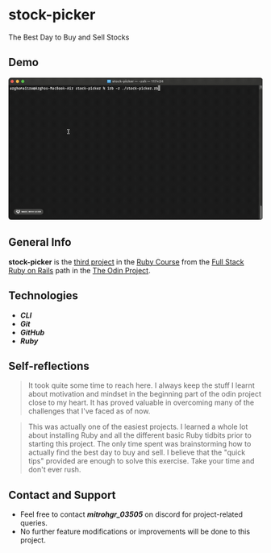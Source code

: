 # stock-picker
The Best Day to Buy and Sell Stocks

## Demo

![Screen cast of stock picker](./img/demo/demo.gif)

## General Info

**stock-picker** is the [third project](https://www.theodinproject.com/lessons/ruby-stock-picker) in the [Ruby Course](https://www.theodinproject.com/paths/full-stack-ruby-on-rails/courses/ruby) from the [Full Stack Ruby on Rails](https://www.theodinproject.com/paths/full-stack-ruby-on-rails) path in the [The Odin Project](https://www.theodinproject.com/about).

## Technologies

+ ***CLI***
+ ***Git***
+ ***GitHub***
+ ***Ruby***

## Self-reflections

> It took quite some time to reach here. I always keep the stuff I learnt about motivation and mindset in the beginning part of the odin project close to my heart. It has proved valuable in overcoming many of the challenges that I've faced as of now.

> This was actually one of the easiest projects. I learned a whole lot about installing Ruby and all the different basic Ruby tidbits prior to starting this project. The only time spent was brainstorming how to actually find the best day to buy and sell. I believe that the "quick tips" provided are enough to solve this exercise. Take your time and don't ever rush.

## Contact and Support

+ Feel free to contact ***mitrohgr_03505*** on discord for project-related queries.
+ No further feature modifications or improvements will be done to this project.